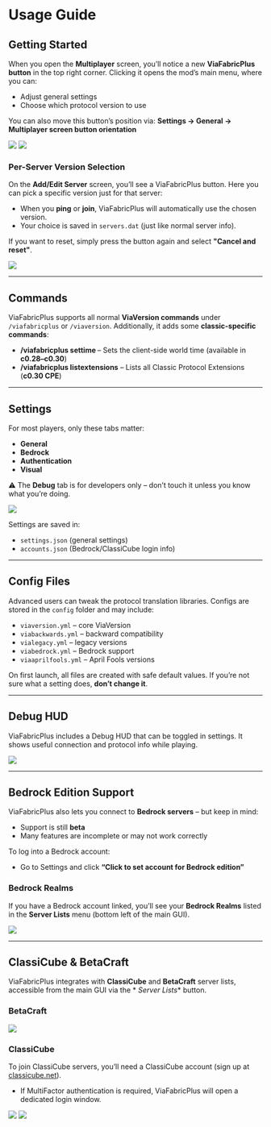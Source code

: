 # Usage Guide

## Getting Started

When you open the **Multiplayer** screen, you’ll notice a new **ViaFabricPlus button** in the top right corner.
Clicking it opens the mod’s main menu, where you can:

- Adjust general settings
- Choose which protocol version to use

You can also move this button’s position via:
**Settings → General → Multiplayer screen button orientation**

![](preview/multiplayer.png)
![](preview/protocol_selection.png)

### Per-Server Version Selection

On the **Add/Edit Server** screen, you’ll see a ViaFabricPlus button.
Here you can pick a specific version just for that server:

- When you **ping** or **join**, ViaFabricPlus will automatically use the chosen version.
- Your choice is saved in `servers.dat` (just like normal server info).

If you want to reset, simply press the button again and select **"Cancel and reset"**.

![](preview/set_version_for_server.png)

---

## Commands

ViaFabricPlus supports all normal **ViaVersion commands** under `/viafabricplus` or `/viaversion`.
Additionally, it adds some **classic-specific commands**:

- **/viafabricplus settime <time>** – Sets the client-side world time (available in **c0.28–c0.30**)
- **/viafabricplus listextensions** – Lists all Classic Protocol Extensions (**c0.30 CPE**)

---

## Settings

For most players, only these tabs matter:

- **General**
- **Bedrock**
- **Authentication**
- **Visual**

⚠️ The **Debug** tab is for developers only – don’t touch it unless you know what you’re doing.

![](preview/settings_selection.png)

Settings are saved in:

- `settings.json` (general settings)
- `accounts.json` (Bedrock/ClassiCube login info)

---

## Config Files

Advanced users can tweak the protocol translation libraries.
Configs are stored in the `config` folder and may include:

- `viaversion.yml` – core ViaVersion
- `viabackwards.yml` – backward compatibility
- `vialegacy.yml` – legacy versions
- `viabedrock.yml` – Bedrock support
- `viaaprilfools.yml` – April Fools versions

On first launch, all files are created with safe default values.
If you’re not sure what a setting does, **don’t change it**.

---

## Debug HUD

ViaFabricPlus includes a Debug HUD that can be toggled in settings.
It shows useful connection and protocol info while playing.

![](preview/debug_hud.png)

---

## Bedrock Edition Support

ViaFabricPlus also lets you connect to **Bedrock servers** – but keep in mind:

- Support is still **beta**
- Many features are incomplete or may not work correctly

To log into a Bedrock account:

- Go to Settings and click **“Click to set account for Bedrock edition”**

### Bedrock Realms

If you have a Bedrock account linked, you’ll see your **Bedrock Realms** listed in the **Server Lists** menu (bottom
left of the main GUI).

![](preview/bedrock_realms.png)

---

## ClassiCube & BetaCraft

ViaFabricPlus integrates with **ClassiCube** and **BetaCraft** server lists, accessible from the main GUI via the *
*Server Lists** button.

### BetaCraft

![](preview/betacraft_servers.png)

### ClassiCube

To join ClassiCube servers, you’ll need a ClassiCube account (sign up at [classicube.net](https://www.classicube.net/)).

- If MultiFactor authentication is required, ViaFabricPlus will open a dedicated login window.

![](preview/classicube_servers.png)
![](preview/classicube_login.png)
